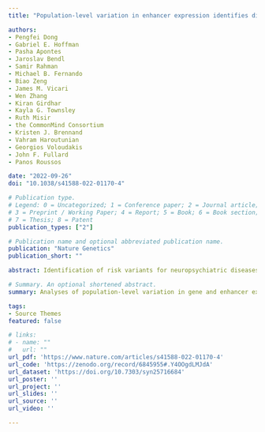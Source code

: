 ```yaml
---
title: "Population-level variation in enhancer expression identifies disease mechanisms in the human brain"

authors:
- Pengfei Dong
- Gabriel E. Hoffman
- Pasha Apontes
- Jaroslav Bendl
- Samir Rahman
- Michael B. Fernando
- Biao Zeng
- James M. Vicari
- Wen Zhang
- Kiran Girdhar
- Kayla G. Townsley
- Ruth Misir
- the CommonMind Consortium
- Kristen J. Brennand
- Vahram Haroutunian
- Georgios Voloudakis
- John F. Fullard
- Panos Roussos 

date: "2022-09-26"
doi: "10.1038/s41588-022-01170-4"

# Publication type.
# Legend: 0 = Uncategorized; 1 = Conference paper; 2 = Journal article;
# 3 = Preprint / Working Paper; 4 = Report; 5 = Book; 6 = Book section;
# 7 = Thesis; 8 = Patent
publication_types: ["2"]

# Publication name and optional abbreviated publication name.
publication: "Nature Genetics"
publication_short: ""

abstract: Identification of risk variants for neuropsychiatric diseases within enhancers underscores the importance of understanding population-level variation in enhancer function in the human brain. Besides regulating tissue-specific and cell-type-specific transcription of target genes, enhancers themselves can be transcribed. By jointly analyzing large-scale cell-type-specific transcriptome and regulome data, we cataloged 30,795 neuronal and 23,265 non-neuronal candidate transcribed enhancers. Examination of the transcriptome in 1,382 brain samples identified robust expression of transcribed enhancers. We explored gene-enhancer coordination and found that enhancer-linked genes are strongly implicated in neuropsychiatric disease. We identified expression quantitative trait loci (eQTLs) for both genes and enhancers and found that enhancer eQTLs mediate a substantial fraction of neuropsychiatric trait heritability. Inclusion of enhancer eQTLs in transcriptome-wide association studies enhanced functional interpretation of disease loci. Overall, our study characterizes the gene-enhancer regulome and genetic mechanisms in the human cortex in both healthy and diseased states.

# Summary. An optional shortened abstract.
summary: Analyses of population-level variation in gene and enhancer expression in the human brain characterize the gene–enhancer regulome and the regulatory mechanisms of transcribed enhancers in neuropsychiatric diseases.

tags:
- Source Themes
featured: false

# links:
# - name: ""
#   url: ""
url_pdf: 'https://www.nature.com/articles/s41588-022-01170-4'
url_code: 'https://zenodo.org/record/6845955#.Y4OOgdLMJdA'
url_dataset: 'https://doi.org/10.7303/syn25716684'
url_poster: ''
url_project: ''
url_slides: ''
url_source: ''
url_video: ''

---
```

